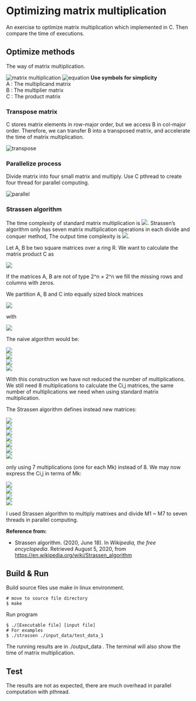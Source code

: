 # Optimizing matrix multiplication
An exercise to optimize matrix multiplication which implemented in C. Then compare the time of executions. 
## Optimize methods
The way of matrix multiplication.

![matrix multiplication](https://i.imgur.com/7uDlrL1.png)
![equation](https://i.imgur.com/IAwAYeM.png)
**Use symbols for simplicity**  
A : The multiplicand matrix  
B : The multiplier matrix  
C : The product matrix

### Transpose matrix
C stores matrix elements in row-major order, but we access B in col-major order. Therefore, we can transfer B into a transposed matrix, and accelerate the time of matrix multiplication.

![transpose](https://i.imgur.com/vvaYDJd.png)
### Parallelize process
Divide matrix into four small matrix and multiply. Use C pthread to create four thread for parallel computing.

![parallel](https://i.imgur.com/bGP329z.png)
### Strassen algorithm
The time complexity of standard matrix multiplication is ![](https://i.imgur.com/bBvwcei.png). Strassen’s algorithm only has seven matrix multiplication operations in each divide and conquer method, The output time complexity is ![](https://i.imgur.com/YMHoJ7G.png).

Let A, B be two square matrices over a ring R. We want to calculate the matrix product C as

![](https://i.imgur.com/9qNlNPt.png)

If the matrices A, B are not of type 2^n × 2^n we fill the missing rows and columns with zeros.

We partition A, B and C into equally sized block matrices

![](https://i.imgur.com/JnVFjMp.png)

with  

![](https://i.imgur.com/hMZc52A.png)

The naive algorithm would be:

![](https://i.imgur.com/8Qa8qyL.png)  
![](https://i.imgur.com/l7qqp8u.png)  
![](https://i.imgur.com/CqZOO5p.png)  
![](https://i.imgur.com/3bRtdJ3.png)  

With this construction we have not reduced the number of multiplications. We still need 8 multiplications to calculate the Ci,j matrices, the same number of multiplications we need when using standard matrix multiplication.

The Strassen algorithm defines instead new matrices:

![](https://i.imgur.com/7Z3xNWe.png)  
![](https://i.imgur.com/Th5FPhT.png)  
![](https://i.imgur.com/9vw8nou.png)  
![](https://i.imgur.com/ld8H1gH.png)  
![](https://i.imgur.com/QZHuNR1.png)  
![](https://i.imgur.com/4KC9K25.png)  
![](https://i.imgur.com/DuEGbKR.png)  

only using 7 multiplications (one for each Mk) instead of 8. We may now express the Ci,j in terms of Mk:

![](https://i.imgur.com/kDjXAJA.png)  
![](https://i.imgur.com/T8sUNeR.png)  
![](https://i.imgur.com/J16rIjD.png)  
![](https://i.imgur.com/doaa9mJ.png)  

I used Strassen algorithm to multiply matrixes and divide M1 ~ M7 to seven threads in parallel computing.  

**Reference from:**  
- Strassen algorithm. (2020, June 18). In *Wikipedia, the free encyclopedia*. Retrieved August 5, 2020, from https://en.wikipedia.org/wiki/Strassen_algorithm

## Build & Run
Build source files use make in linux environment. 
```
# move to source file directory
$ make
```
Run program
```
$ ./[Executable file] [input file]
# For examples
$ ./strassen ./input_data/test_data_1
```
The running results are in ./output_data .
The terminal will also show the time of matrix multiplication.
## Test
The results are not as expected, there are much overhead in parallel computation with pthread.